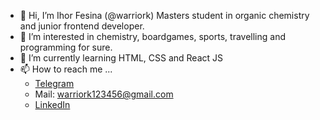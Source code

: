 - 👋 Hi, I’m Ihor Fesina (@warriork) Masters student in organic chemistry and junior frontend developer.
- 👀 I’m interested in chemistry, boardgames, sports, travelling and programming for sure.
- 🌱 I’m currently learning HTML, CSS and React JS
- 📫 How to reach me ...
    + [Telegram](https://t.me/ihor_ff)
    + Mail: warriork123456@gmail.com
    + [LinkedIn](https://www.linkedin.com/in/ihor-fesina/)

<!---
warriork/warriork is a ✨ special ✨ repository because its `README.md` (this file) appears on your GitHub profile.
You can click the Preview link to take a look at your changes.
--->
